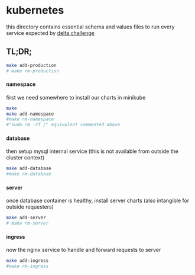 # kubernetes
this directory contains essential schema and values files to run every service expected by [delta challenge](https://github.com/hurbcom/challenge-delta)


## TL;DR;
```bash
make add-production
# make rm-production
```

#### namespace
first we need somewhere to install our charts in minikube 
```bash
make
make add-namespace
#make rm-namespace
#"sudo rm -rf /" equivalent commented above
```

#### database
then setup mysql internal service (this is not available from outside the cluster context)
```bash
make add-database
#make rm-database
```

#### server
once database container is healthy, install server charts (also intangible for outside requesters)
```bash
make add-server
# make rm-server
```

#### ingress
now the nginx service to handle and forward requests to server
```bash
make add-ingress
#make rm-ingress
```
